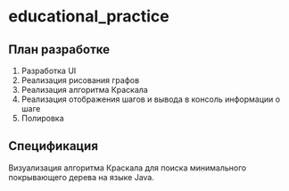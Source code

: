 # educational_practice
## План разработке
1. Разработка UI
2. Реализация рисования графов
3. Реализация алгоритма Краскала
4. Реализация отображения шагов и вывода в консоль информации о шаге
5. Полировка

## Спецификация
Визуализация алгоритма Краскала для поиска минимального покрывающего дерева на языке Java.
